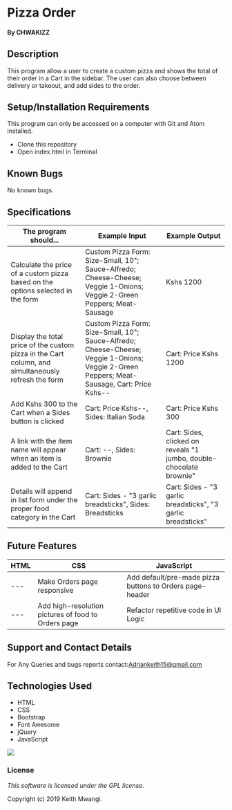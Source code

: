 # Pizza Order


#### By CHWAKIZZ

## Description

This program allow a user to create a custom pizza and shows the total of their order in a Cart in the sidebar. The user can also choose between delivery or takeout, and add sides to the order.

## Setup/Installation Requirements

This program can only be accessed on a computer with Git and Atom installed.

* Clone this repository
* Open index.html in Terminal

## Known Bugs

No known bugs.

## Specifications

The program should... | Example Input | Example Output
----- | ----- | -----
Calculate the price of a custom pizza based on the options selected in the form | Custom Pizza Form: Size-Small, 10"; Sauce-Alfredo; Cheese-Cheese; Veggie 1-Onions; Veggie 2-Green Peppers; Meat-Sausage | Kshs 1200
Display the total price of the custom pizza in the Cart column, and simultaneously refresh the form | Custom Pizza Form: Size-Small, 10"; Sauce-Alfredo; Cheese-Cheese; Veggie 1-Onions; Veggie 2-Green Peppers; Meat-Sausage, Cart: Price Kshs-- | Cart: Price Kshs 1200
Add Kshs 300 to the Cart when a Sides button is clicked | Cart: Price Kshs--, Sides: Italian Soda | Cart: Price Kshs 300
A link with the item name will appear when an item is added to the Cart | Cart: --, Sides: Brownie | Cart: Sides, clicked on reveals "1 jumbo, double-chocolate brownie"
Details will append in list form under the proper food category in the Cart | Cart: Sides - "3 garlic breadsticks", Sides: Breadsticks  | Cart: Sides - "3 garlic breadsticks", "3 garlic breadsticks"

## Future Features

HTML | CSS | JavaScript
----- | ----- | -----
--- | Make Orders page responsive | Add default/pre-made pizza buttons to Orders page-header
--- | Add high-resolution pictures of food to Orders page | Refactor repetitive code in UI Logic

## Support and Contact Details

For Any Queries and bugs reports contact:Adriankeith15@gmail.com

## Technologies Used

* HTML
* CSS
* Bootstrap
* Font Awesome
* jQuery
* JavaScript


![](https://media.giphy.com/media/l2Sqir5ZxfoS27EvS/giphy.gif)

### License

*This software is licensed under the GPL license.*

Copyright (c) 2019 Keith Mwangi.
